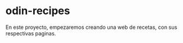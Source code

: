 # odin-recipes
En este proyecto, empezaremos creando una web de recetas, con sus respectivas paginas.